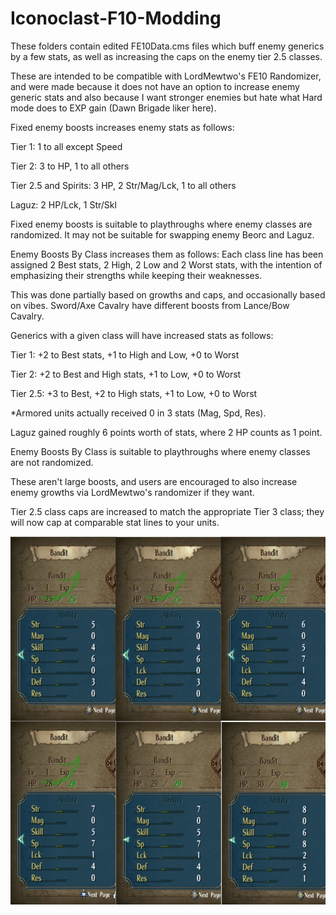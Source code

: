 # Iconoclast-F10-Modding
These folders contain edited FE10Data.cms files which buff enemy generics by a few stats, as well as increasing the caps on the enemy tier 2.5 classes. 

These are intended to be compatible with LordMewtwo's FE10 Randomizer, and were made because it does not have an option to increase enemy generic stats and also because I want stronger enemies but hate what Hard mode does to EXP gain (Dawn Brigade liker here).

Fixed enemy boosts increases enemy stats as follows:

Tier 1: 1 to all except Speed

Tier 2: 3 to HP, 1 to all others

Tier 2.5 and Spirits: 3 HP, 2 Str/Mag/Lck, 1 to all others

Laguz: 2 HP/Lck, 1 Str/Skl

Fixed enemy boosts is suitable to playthroughs where enemy classes are randomized. It may not be suitable for swapping enemy Beorc and Laguz.

Enemy Boosts By Class increases them as follows:
Each class line has been assigned 2 Best stats, 2 High, 2 Low and 2 Worst stats, with the intention of emphasizing their strengths while keeping their weaknesses.

This was done partially based on growths and caps, and occasionally based on vibes. Sword/Axe Cavalry have different boosts from Lance/Bow Cavalry.

Generics with a given class will have increased stats as follows:

Tier 1: +2 to Best stats, +1 to High and Low, +0 to Worst

Tier 2: +2 to Best and High stats, +1 to Low, +0 to Worst

Tier 2.5: +3 to Best, +2 to High stats, +1 to Low, +0 to Worst

*Armored units actually received 0 in 3 stats (Mag, Spd, Res).

Laguz gained roughly 6 points worth of stats, where 2 HP counts as 1 point.

Enemy Boosts By Class is suitable to playthroughs where enemy classes are not randomized.

These aren't large boosts, and users are encouraged to also increase enemy growths via LordMewtwo's randomizer if they want. 

Tier 2.5 class caps are increased to match the appropriate Tier 3 class; they will now cap at comparable stat lines to your units.

![Example.png](https://raw.githubusercontent.com/Iconoclast1750/Iconoclast-F10-Modding/refs/heads/main/Example.png)
